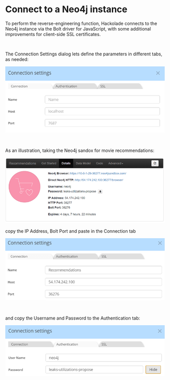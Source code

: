 # Connect to a Neo4j instance

To perform the reverse-engineering function, Hackolade connects to the Neo4j instance via the Bolt driver for JavaScript, with some additional improvements for client-side SSL certificates.

&nbsp;

The Connection Settings dialog lets define the parameters in different tabs, as needed:

![Neo4j connection settings](<lib/Neo4j%20connection%20settings.png>)

&nbsp;

As an illustration, taking the Neo4j sandox for movie recommendations:

![Neo4j Recommendations Sandbox](<lib/Neo4j%20Recommendations%20Sandbox.png>)

copy the IP Address, Bolt Port and paste in the Connection tab

![Neo4j - Connection settings Recommendation ex](<lib/Neo4j%20-%20Connection%20settings%20Recommendation%20ex.png>)

&nbsp;

and copy the Username and Password to the Authentication tab:

![Neo4j - Connections setting authentication](<lib/Neo4j%20-%20Connections%20setting%20authentication.png>)

